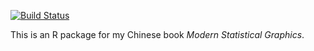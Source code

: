 [![Build Status](https://travis-ci.org/yihui/MSG.svg)](https://travis-ci.org/yihui/MSG)

This is an R package for my Chinese book _Modern Statistical Graphics_.
